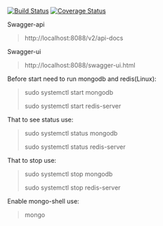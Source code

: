 [![Build Status](https://travis-ci.org/brest-java-course-summer-2019/andrew-murin.svg?branch=mongo)](https://travis-ci.org/brest-java-course-summer-2019/andrew-murin)
[![Coverage Status](https://coveralls.io/repos/github/brest-java-course-summer-2019/andrew-murin/badge.svg?branch=mongo)](https://coveralls.io/github/brest-java-course-summer-2019/andrew-murin?branch=mongo)

Swagger-api
>   http://localhost:8088/v2/api-docs

Swagger-ui
>   http://localhost:8088/swagger-ui.html


Before start need to run mongodb and redis(Linux):
>   sudo systemctl start mongodb
>
>   sudo systemctl start redis-server

That to see status use:
>   sudo systemctl status mongodb
>
>   sudo systemctl status redis-server

That to stop use:
>   sudo systemctl stop mongodb 
>   
>   sudo systemctl stop redis-server 

Enable mongo-shell use:
>   mongo
